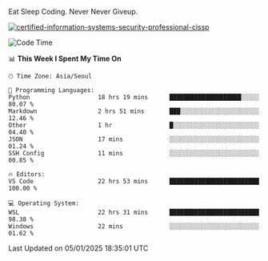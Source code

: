 Eat Sleep Coding.
Never Never Giveup.

[![certified-information-systems-security-professional-cissp](https://user-images.githubusercontent.com/44606727/157613689-acd84ec6-5f8f-4e79-89d9-a8d51f033634.png)](https://www.credly.com/badges/f394a010-85a0-450b-9136-8043af01d71c/public_url)

<!--START_SECTION:waka-->
![Code Time](http://img.shields.io/badge/Code%20Time-3%2C697%20hrs%2027%20mins-blue)

📊 **This Week I Spent My Time On** 

```text
🕑︎ Time Zone: Asia/Seoul

💬 Programming Languages: 
Python                   18 hrs 19 mins      ████████████████████░░░░░   80.07 % 
Markdown                 2 hrs 51 mins       ███░░░░░░░░░░░░░░░░░░░░░░   12.46 % 
Other                    1 hr                █░░░░░░░░░░░░░░░░░░░░░░░░   04.40 % 
JSON                     17 mins             ░░░░░░░░░░░░░░░░░░░░░░░░░   01.24 % 
SSH Config               11 mins             ░░░░░░░░░░░░░░░░░░░░░░░░░   00.85 % 

🔥 Editors: 
VS Code                  22 hrs 53 mins      █████████████████████████   100.00 % 

💻 Operating System: 
WSL                      22 hrs 31 mins      █████████████████████████   98.38 % 
Windows                  22 mins             ░░░░░░░░░░░░░░░░░░░░░░░░░   01.62 % 
```


 Last Updated on 05/01/2025 18:35:01 UTC
<!--END_SECTION:waka-->
